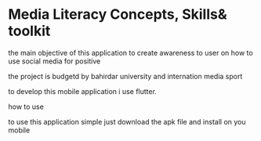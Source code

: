 <h1>Media Literacy
Concepts, Skills& toolkit</h1>

the main objective of this application to create awareness  to user on how to use social media for positive

the project is budgetd by bahirdar university and internation media sport 

to develop this mobile application i use flutter.

  <p>how to use</p>
 to use this application simple just download the apk file and install on you mobile
